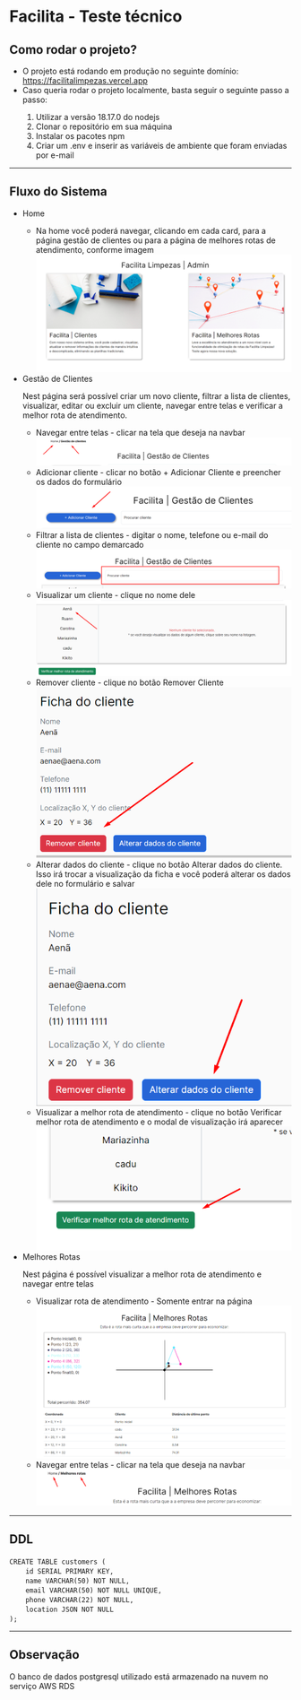 <h1>Facilita - Teste técnico</h1> 

<h2>Como rodar o projeto?</h2>
<ul>
  <li>O projeto está rodando em produção no seguinte domínio: <a target="_blank" href="https://facilitalimpezas.vercel.app">https://facilitalimpezas.vercel.app</a></li>
  <li>Caso queria rodar o projeto localmente, basta seguir o seguinte passo a passo: </li>
  <ol>
    <li>Utilizar a versão 18.17.0 do nodejs</li>
    <li>Clonar o repositório em sua máquina</li>
    <li>Instalar os pacotes npm</li>
    <li>Criar um .env e inserir as variáveis de ambiente que foram enviadas por e-mail</li>
  </ol>
</ul>

<hr />

<h2>Fluxo do Sistema</h2>
  <ul>
  <li>Home</li>
    <ul>
      <li>Na home você poderá navegar, clicando em cada card, para a página gestão de clientes ou para a página de melhores rotas de atendimento, conforme imagem</li>
      <img src="public/readme-images/home.png"/>
    </ul>
  <li>Gestão de Clientes</li>
    <p>Nest página será possível criar um novo cliente, filtrar a lista de clientes, visualizar, editar ou excluir um cliente, navegar entre telas e verificar a melhor rota de atendimento.</p>
    <ul>
      <li>Navegar entre telas - clicar na tela que deseja na navbar</li>
      <img src="public/readme-images/navegar-clientes.png"/>
       <li>Adicionar cliente - clicar no botão + Adicionar Cliente e preencher os dados do formulário</li>
      <img src="public/readme-images/adicionar-cliente.png"/>
      <li>Filtrar a lista de clientes - digitar o nome, telefone ou e-mail do cliente no campo demarcado</li>
      <img src="public/readme-images/filtrar-cliente.png"/>
        <li>Visualizar um cliente - clique no nome dele</li>
        <img src="public/readme-images/visualizar-cliente.png"/>
      <li>Remover cliente - clique no botão Remover Cliente</li>
        <img src="public/readme-images/remover-cliente.png"/>
      <li>Alterar dados do cliente - clique no botão Alterar dados do cliente. Isso irá trocar a visualização da ficha e você poderá alterar os dados dele no formulário e salvar</li>
        <img src="public/readme-images/alterar-cliente.png"/>
      <li>Visualizar a melhor rota de atendimento - clique no botão Verificar melhor rota de atendimento e o modal de visualização irá aparecer</li>
        <img src="public/readme-images/botao-modal-rota-cliente.png"/>
    </ul>  
  <li>Melhores Rotas</li>
    <p>Nest página é possível visualizar a melhor rota de atendimento e navegar entre telas</p>
    <ul>
      <li>Visualizar rota de atendimento - Somente entrar na página</li>
      <img src="public/readme-images/melhores-rotas.png"/>
      <li>Navegar entre telas - clicar na tela que deseja na navbar</li>
      <img src="public/readme-images/navegar-melhores-rotas.png"/>
      </ul> 
  </ul>
  
<hr />
<h2>DDL</h2>
<code>CREATE TABLE customers (
    id SERIAL PRIMARY KEY,
    name VARCHAR(50) NOT NULL,
    email VARCHAR(50) NOT NULL UNIQUE,
    phone VARCHAR(22) NOT NULL,
    location JSON NOT NULL
);</code>

<hr />

<h2>Observação</h2>
<p>O banco de dados postgresql utilizado está armazenado na nuvem no serviço AWS RDS</p>
